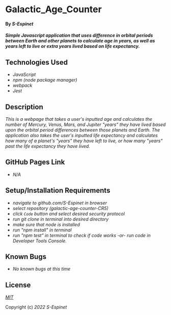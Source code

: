 # Galactic\_Age\_Counter

#### By _**S-Espinet**_

#### _Simple Javascript application that uses difference in orbital periods between Earth and other planets to calculate age in years, as well as years left to live or extra years lived based on life expectancy._ 

## Technologies Used

* _JavaScript_
* _npm (node package manager)_
* _webpack_
* _Jest_


## Description

_This is a webpage that takes a user's inputted age and calculates the number of Mercury, Venus, Mars, and Jupiter "years" they have lived based upon the orbital period differences between those planets and Earth. The application also takes the user's inputted life expectancy and calculates how many of a planet's "years" they have left to live, or how many "years" past the life expectancy they have lived._

## GitHub Pages Link

* _N/A_

## Setup/Installation Requirements

* _navigate to github.com/S-Espinet in browser_
* _select repository (galactic-age-counter-CR5)_
* _click `Code` button and select desired security protocol_
* _run git clone in terminal into desired directory_
* _make sure that node is installed_
* _run "npm install" in terminal_
* _run "npm test" in terminal to check if code works -or- run code in Developer Tools Console._

## Known Bugs

* _No known bugs at this time_

## License

_[MIT](https://en.wikipedia.org/wiki/MIT_License)_

Copyright (c) _2022_ _S-Espinet_